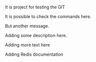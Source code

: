 It is project for testing the GIT

It is possible to check the commands here.

But another message.

Adding some description here.

Adding more text here

Adding Redis documentation
